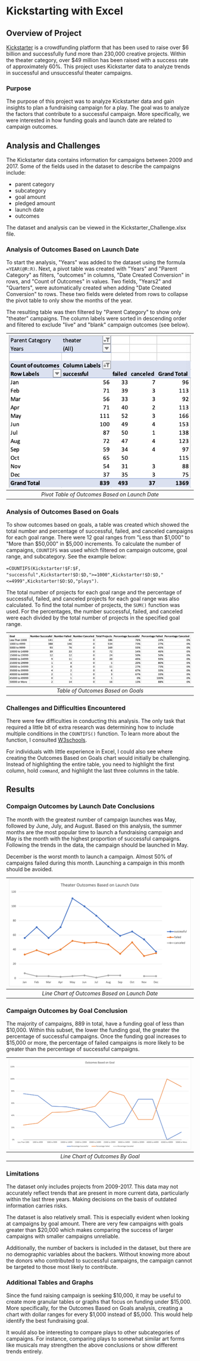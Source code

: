 # Kickstarting with Excel

## Overview of Project
[Kickstarter](https://www.kickstarter.com/?ref=ksr-redirect-kickstarter_today) is a crowdfunding platform that has been used to raise over $6 billion and successfully fund more than 230,000 creative projects. Within the theater category, over $49 million has been raised with a success rate of approximately 60%. This project uses Kickstarter data to analyze trends in successful and unsuccessful theater campaigns.

### Purpose
The purpose of this project was to analyze Kickstarter data and gain insights to plan a fundraising campaign for a play. The goal was to analyze the factors that contribute to a successful campaign. More specifically, we were interested in how funding goals and launch date are related to campaign outcomes.

## Analysis and Challenges
The Kickstarter data contains information for campaigns between 2009 and 2017. Some of the fields used in the dataset to describe the campaigns include: 
* parent category
* subcategory
* goal amount
* pledged amount
* launch date
* outcomes

The dataset and analysis can be viewed in the Kickstarter_Challenge.xlsx file.

### Analysis of Outcomes Based on Launch Date
To start the analysis, "Years" was added to the dataset using the formula `=YEAR(@R:R)`. Next, a pivot table was created with "Years" and "Parent Category" as filters, "outcomes" in columns, "Date Created Conversion" in rows, and "Count of Outcomes" in values. Two fields, "Years2" and "Quarters", were automatically created when adding "Date Created Conversion" to rows. These two fields were deleted from rows to collapse the pivot table to only show the months of the year.

The resulting table was then filtered by "Parent Category" to show only "theater" campaigns. The column labels were sorted in descending order and filtered to exclude "live" and "blank" campaign outcomes (see below).

| ![Pivot Table](/Resources/PivotTable.png) | 
|:--:| 
| *Pivot Table of Outcomes Based on Launch Date* |

### Analysis of Outcomes Based on Goals
To show outcomes based on goals, a table was created which showed the total number and percentage of successful, failed, and canceled campaigns for each goal range. There were 12 goal ranges from "Less than $1,000" to "More than $50,000" in $5,000 increments. To calculate the number of campaigns, `COUNTIFS` was used which filtered on campaign outcome, goal range, and subcategory. See the example below:

`=COUNTIFS(Kickstarter!$F:$F, "successful",Kickstarter!$D:$D,">=1000",Kickstarter!$D:$D,"<=4999",Kickstarter!$O:$O,"plays")`. 

The total number of projects for each goal range and the percentage of successful, failed, and canceled projects for each goal range was also calculated. To find the total number of projects, the `SUM()` function was used. For the percentages, the number successful, failed, and canceled were each divided by the total number of projects in the specified goal range.

| ![Table](/Resources/Table.png) | 
|:--:| 
| *Table of Outcomes Based on Goals* |

### Challenges and Difficulties Encountered
There were few difficulties in conducting this analysis. The only task that required a little bit of extra research was determining how to include multiple conditions in the `COUNTIFS()` function. To learn more about the function, I consulted [W3schools](https://www.w3schools.com/excel/excel_countifs.php).

For individuals with little experience in Excel, I could also see where creating the Outcomes Based on Goals chart would initially be challenging. Instead of highlighting the entire table, you need to highlight the first column, hold `command`, and highlight the last three columns in the table.


## Results

### Compaign Outcomes by Launch Date Conclusions
The month with the greatest number of campaign launches was May, followed by June, July, and August. Based on this analysis, the summer months are the most popular time to launch a fundraising campaign and May is the month with the highest proportion of successful campaigns. Following the trends in the data, the campaign should be launched in May.

December is the worst month to launch a campaign. Almost 50% of campaigns failed during this month. Launching a campaign in this month should be avoided.

| ![Outcomes by Launch Date](/Resources/Theater_Outcomes_vs_Launch.png) | 
|:--:| 
| *Line Chart of Outcomes Based on Launch Date* |

### Campaign Outcomes by Goal Conclusion
The majority of campaigns, 889 in total, have a funding goal of less than $10,000. Within this subset, the lower the funding goal, the greater the percentage of successful campaigns. Once the funding goal increases to $15,000 or more, the percentage of failed campaigns is more likely to be greater than the percentage of successful campaigns. 

| ![Outcomes by Goal](/Resources/Outcomes_vs_Goals.png) | 
|:--:| 
| *Line Chart of Outcomes By Goal* |

### Limitations
The dataset only includes projects from 2009-2017. This data may not accurately reflect trends that are present in more current data, particularly within the last three years. Making decisions on the basis of outdated information carries risks.

The dataset is also relatively small. This is especially evident when looking at campaigns by goal amount. There are very few campaigns with goals greater than $20,000 which makes comparing the success of larger campaigns with smaller campaigns unreliable. 

Additionally, the number of backers is included in the dataset, but there are no demographic variables about the backers. Without knowing more about the donors who contributed to successful campaigns, the campaign cannot be targeted to those most likely to contribute.

### Additional Tables and Graphs
Since the fund raising campaign is seeking $10,000, it may be useful to create more granular tables or graphs that focus on funding under $15,000. More specifically, for the Outcomes Based on Goals analysis, creating a chart with dollar ranges for every $1,000 instead of $5,000. This would help identify the best fundraising goal. 

It would also be interesting to compare plays to other subcategories of campaigns. For instance, comparing plays to somewhat similar art forms like musicals may strengthen the above conclusions or show different trends entirely.
